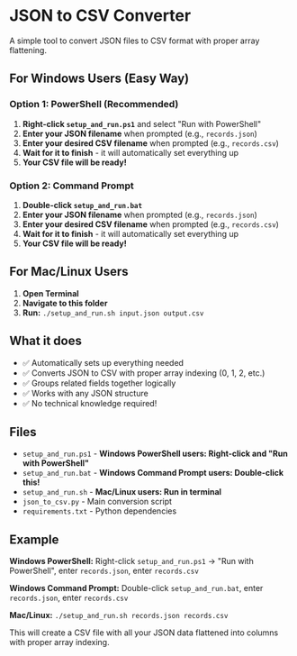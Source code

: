 # JSON to CSV Converter

A simple tool to convert JSON files to CSV format with proper array flattening.

## For Windows Users (Easy Way)

### Option 1: PowerShell (Recommended)
1. **Right-click `setup_and_run.ps1`** and select "Run with PowerShell"
2. **Enter your JSON filename** when prompted (e.g., `records.json`)
3. **Enter your desired CSV filename** when prompted (e.g., `records.csv`)
4. **Wait for it to finish** - it will automatically set everything up
5. **Your CSV file will be ready!**

### Option 2: Command Prompt
1. **Double-click `setup_and_run.bat`**
2. **Enter your JSON filename** when prompted (e.g., `records.json`)
3. **Enter your desired CSV filename** when prompted (e.g., `records.csv`)
4. **Wait for it to finish** - it will automatically set everything up
5. **Your CSV file will be ready!**

## For Mac/Linux Users

1. **Open Terminal**
2. **Navigate to this folder**
3. **Run:** `./setup_and_run.sh input.json output.csv`

## What it does

- ✅ Automatically sets up everything needed
- ✅ Converts JSON to CSV with proper array indexing (0, 1, 2, etc.)
- ✅ Groups related fields together logically
- ✅ Works with any JSON structure
- ✅ No technical knowledge required!

## Files

- `setup_and_run.ps1` - **Windows PowerShell users: Right-click and "Run with PowerShell"**
- `setup_and_run.bat` - **Windows Command Prompt users: Double-click this!**
- `setup_and_run.sh` - **Mac/Linux users: Run in terminal**
- `json_to_csv.py` - Main conversion script
- `requirements.txt` - Python dependencies

## Example

**Windows PowerShell:** Right-click `setup_and_run.ps1` → "Run with PowerShell", enter `records.json`, enter `records.csv`

**Windows Command Prompt:** Double-click `setup_and_run.bat`, enter `records.json`, enter `records.csv`

**Mac/Linux:** `./setup_and_run.sh records.json records.csv`

This will create a CSV file with all your JSON data flattened into columns with proper array indexing.
